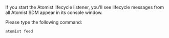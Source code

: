 
If you start the Atomist lifecycle listener, you'll
see lifecycle messages from all Atomist SDM appear in its
console window.

Please type the following command:

```bash
atomist feed
```